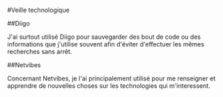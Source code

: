#Veille technologique

##Diigo

J'ai surtout utilisé Diigo pour sauvegarder des bout de code ou des informations que j'utilise souvent afin d'éviter d'effectuer les mêmes recherches sans arrêt.

##Netvibes

Concernant Netvibes, je l'ai principalement utilisé pour me renseigner et apprendre de nouvelles choses sur les technologies qui m'interessent.